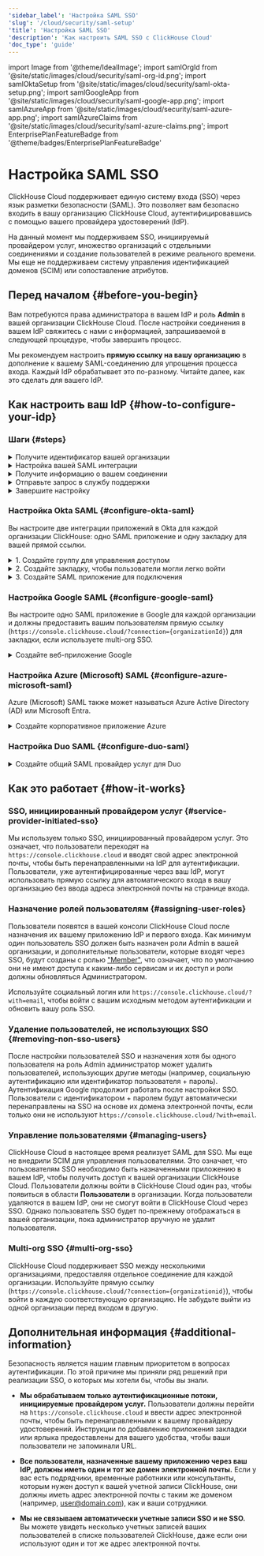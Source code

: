 ```yaml
---
'sidebar_label': 'Настройка SAML SSO'
'slug': '/cloud/security/saml-setup'
'title': 'Настройка SAML SSO'
'description': 'Как настроить SAML SSO с ClickHouse Cloud'
'doc_type': 'guide'
---
```

import Image from '@theme/IdealImage';
import samlOrgId from '@site/static/images/cloud/security/saml-org-id.png';
import samlOktaSetup from '@site/static/images/cloud/security/saml-okta-setup.png';
import samlGoogleApp from '@site/static/images/cloud/security/saml-google-app.png';
import samlAzureApp from '@site/static/images/cloud/security/saml-azure-app.png';
import samlAzureClaims from '@site/static/images/cloud/security/saml-azure-claims.png';
import EnterprisePlanFeatureBadge from '@theme/badges/EnterprisePlanFeatureBadge'


# Настройка SAML SSO

<EnterprisePlanFeatureBadge feature="SAML SSO"/>

ClickHouse Cloud поддерживает единую систему входа (SSO) через язык разметки безопасности (SAML). Это позволяет вам безопасно входить в вашу организацию ClickHouse Cloud, аутентифицировавшись с помощью вашего провайдера удостоверений (IdP).

На данный момент мы поддерживаем SSO, инициируемый провайдером услуг, множество организаций с отдельными соединениями и создание пользователей в режиме реального времени. Мы еще не поддерживаем систему управления идентификацией доменов (SCIM) или сопоставление атрибутов.

## Перед началом {#before-you-begin}

Вам потребуются права администратора в вашем IdP и роль **Admin** в вашей организации ClickHouse Cloud. После настройки соединения в вашем IdP свяжитесь с нами с информацией, запрашиваемой в следующей процедуре, чтобы завершить процесс.

Мы рекомендуем настроить **прямую ссылку на вашу организацию** в дополнение к вашему SAML-соединению для упрощения процесса входа. Каждый IdP обрабатывает это по-разному. Читайте далее, как это сделать для вашего IdP.

## Как настроить ваш IdP {#how-to-configure-your-idp}

### Шаги {#steps}

<details>
   <summary>  Получите идентификатор вашей организации  </summary>
   
   Для всех настроек требуется идентификатор вашей организации. Чтобы получить идентификатор вашей организации:
   
   1. Войдите в вашу [ClickHouse Cloud](https://console.clickhouse.cloud) организацию.
   
      <Image img={samlOrgId} size="md" alt="Идентификатор организации" force/>
      
   3. В левом нижнем углу нажмите на название вашей организации под **Организация**.
   
   4. В всплывающем меню выберите **Детали организации**.
   
   5. Запишите ваш **Идентификатор организации** для дальнейшего использования.
      
</details>

<details> 
   <summary>  Настройка вашей SAML интеграции  </summary>
   
   ClickHouse использует SAML-соединения, инициируемые провайдером услуг. Это означает, что вы можете войти через `https://console.clickhouse.cloud` или через прямую ссылку. В настоящее время мы не поддерживаем соединения, инициируемые провайдером удостоверений. Основные SAML настройки включают в себя следующее:

- URL SSO или URL ACS:  `https://auth.clickhouse.cloud/login/callback?connection={organizationid}` 

- URI аудитории или Entity ID: `urn:auth0:ch-production:{organizationid}` 

- Имя пользователя приложения: `email`

- Сопоставление атрибутов: `email = user.email`

- Прямая ссылка для доступа к вашей организации: `https://console.clickhouse.cloud/?connection={organizationid}` 

   Для конкретных шагов по настройке обратитесь к вашему конкретному провайдеру удостоверений ниже.
   
</details>

<details>
   <summary>  Получите информацию о вашем соединении  </summary>

   Получите ваш SSO URL провайдера удостоверений и сертификат x.509. Посмотрите ниже, как получить эти данные в зависимости от вашего конкретного провайдера удостоверений.

</details>

<details>
   <summary>  Отправьте запрос в службу поддержки </summary>
   
   1. Вернитесь в консоль ClickHouse Cloud.
      
   2. Выберите **Помощь** слева, затем подменю Поддержка.
   
   3. Нажмите **Новый запрос**.
   
   4. Введите тему "Настройка SAML SSO".
   
   5. В описании вставьте любые ссылки, собранные из вышеуказанных инструкций, и прикрепите сертификат к заявке.
   
   6. Пожалуйста, также сообщите нам, какие домены должны быть разрешены для этого соединения (например, domain.com, domain.ai и т.д.).
   
   7. Создайте новый запрос.
   
   8. Мы завершите настройку в ClickHouse Cloud и сообщим вам, когда она будет готова для тестирования.

</details>

<details>
   <summary>  Завершите настройку  </summary>

   1. Назначьте доступ пользователям в вашем провайдере удостоверений. 

   2. Войдите в ClickHouse через `https://console.clickhouse.cloud` ИЛИ прямую ссылку, которую вы настроили в разделе 'Настройка вашей SAML интеграции' выше. Пользователи изначально назначаются ролью 'Member', что позволяет им войти в организацию и обновлять личные настройки.

   3. Выйдите из организации ClickHouse. 

   4. Войдите с вашим исходным методом аутентификации, чтобы назначить роль Admin вашей новой учетной записи SSO.
- Для учетных записей с электронной почтой + паролем используйте `https://console.clickhouse.cloud/?with=email`.
- Для социальных логинов нажмите соответствующую кнопку (**Продолжить с Google** или **Продолжить с Microsoft**)

:::note
`email` в `?with=email` выше является буквальным значением параметра, а не заполнительом
:::

   5. Выйдите с вашего исходного метода аутентификации и войдите снова через `https://console.clickhouse.cloud` ИЛИ прямую ссылку, которую вы настроили в разделе 'Настройка вашей SAML интеграции' выше.

   6. Удалите любых пользователей, не использующих SAML, чтобы обеспечить использование SAML для организации. В дальнейшем пользователи назначаются через ваш провайдер удостоверений.
   
</details>

### Настройка Okta SAML {#configure-okta-saml}

Вы настроите две интеграции приложений в Okta для каждой организации ClickHouse: одно SAML приложение и одну закладку для вашей прямой ссылки.

<details>
   <summary>  1. Создайте группу для управления доступом  </summary>
   
   1. Войдите в вашу инстанцию Okta как **Администратор**.

   2. Выберите **Группы** слева.

   3. Нажмите **Добавить группу**.

   4. Введите название и описание для группы. Эта группа будет использоваться для поддержания согласованности пользователей между SAML приложением и соответствующей закладкой.

   5. Нажмите **Сохранить**.

   6. Нажмите на название созданной вами группы.

   7. Нажмите **Назначить людей**, чтобы назначить пользователей, которым вы хотите предоставить доступ к этой организации ClickHouse.

</details>

<details>
   <summary>  2. Создайте закладку, чтобы пользователи могли легко войти  </summary>
   
   1. Выберите **Приложения** слева, затем выберите подзаголовок **Приложения**.
   
   2. Нажмите **Просмотреть каталог приложений**.
   
   3. Найдите и выберите **Закладка приложения**.
   
   4. Нажмите **Добавить интеграцию**.
   
   5. Выберите название для приложения.
   
   6. Введите URL как `https://console.clickhouse.cloud/?connection={organizationid}`
   
   7. Перейдите на вкладку **Назначения** и добавьте группу, которую вы создали выше.
   
</details>

<details>
   <summary>  3. Создайте SAML приложение для подключения  </summary>
   
   1. Выберите **Приложения** слева, затем выберите подзаголовок **Приложения**.
   
   2. Нажмите **Создать интеграцию приложения**.
   
   3. Выберите SAML 2.0 и нажмите Далее.
   
   4. Введите название для вашего приложения и отметьте поле рядом с **Не отображать значок приложения пользователям**, затем нажмите **Далее**. 
   
   5. Используйте следующие значения для заполнения экрана настроек SAML.
   
      | Поле                            | Значение |
      |---------------------------------|----------|
      | URL единого входа              | `https://auth.clickhouse.cloud/login/callback?connection={organizationid}` |
      | URI аудитории (SP Entity ID)   | `urn:auth0:ch-production:{organizationid}` |
      | Значение по умолчанию          | Оставить пустым |
      | Формат имени ID                | Не указано |
      | Имя пользователя приложения      | Email    |
      | Обновить имя пользователя приложения на | Создание и обновление |
   
   7. Введите следующую Заявку атрибутов.

      | Имя    | Формат имени | Значение      |
      |--------|---------------|---------------|
      | email  | Basic         | user.email    |
   
   9. Нажмите **Далее**.
   
   10. Введите запрашиваемую информацию на экране обратной связи и нажмите **Завершить**.
   
   11. Перейдите на вкладку **Назначения** и добавьте группу, которую вы создали выше.
   
   12. На вкладке **Единый вход** для вашего нового приложения нажмите кнопку **Посмотреть инструкции по настройке SAML**. 
   
         <Image img={samlOktaSetup} size="md" alt="Инструкции по настройке SAML для Okta" force/>
   
   13. Соберите эти три элемента и перейдите к отправке запроса в службу поддержки выше, чтобы завершить процесс.
     - URL единого входа провайдера удостоверений
     - Издатель провайдера удостоверений
     - Сертификат X.509
   
</details>

### Настройка Google SAML {#configure-google-saml}

Вы настроите одно SAML приложение в Google для каждой организации и должны предоставить вашим пользователям прямую ссылку (`https://console.clickhouse.cloud/?connection={organizationId}`) для закладки, если используете multi-org SSO.

<details>
   <summary>  Создайте веб-приложение Google  </summary>
   
   1. Перейдите в консоль администратора Google (admin.google.com).

   <Image img={samlGoogleApp} size="md" alt="Приложение SAML для Google" force/>

   2. Нажмите **Приложения**, затем **Веб-приложения и мобильные приложения** слева.
   
   3. Нажмите **Добавить приложение** в верхнем меню, затем выберите **Добавить настраиваемое SAML приложение**.
   
   4. Введите название для приложения и нажмите **Продолжить**.
   
   5. Соберите эти два элемента и перейдите к отправке запроса в службу поддержки выше, чтобы отправить нам информацию. ПРИМЕЧАНИЕ: если вы завершили настройку, прежде чем скопировать эти данные, нажмите **СКАЧАТЬ МЕТАДАННЫЕ** на главном экране приложения, чтобы получить сертификат X.509.
     - SSO URL
     - Сертификат X.509
   
   7. Введите ACS URL и Entity ID ниже.
   
      | Поле       | Значение |
      |------------|----------|
      | ACS URL    | `https://auth.clickhouse.cloud/login/callback?connection={organizationid}` |
      | Entity ID  | `urn:auth0:ch-production:{organizationid}` |
   
   8. Отметьте поле **Подписанный ответ**.
   
   9. Выберите **EMAIL** для Формата имени ID и оставьте имя ID как **Основная информация > Основной адрес электронной почты.**
   
   10. Нажмите **Продолжить**.
   
   11. Введите следующее сопоставление атрибутов:
       
      | Поле                | Значение         |
      |---------------------|------------------|
      | Основная информация | Основной адрес электронной почты |
      | Атрибуты приложения | email            |
       
   13. Нажмите **Завершить**.
   
   14. Чтобы активировать приложение, установите для всех значение **ВЫКЛ.** и измените настройку на **ВКЛ.** для всех. Доступ также можно ограничить группами или организационными единицами, выбрав опции на левой стороне экрана.
       
</details>

### Настройка Azure (Microsoft) SAML {#configure-azure-microsoft-saml}

Azure (Microsoft) SAML также может называться Azure Active Directory (AD) или Microsoft Entra.

<details>
   <summary>  Создайте корпоративное приложение Azure </summary>
   
   Вы настроите одну интеграцию приложения с отдельным URL для входа для каждой организации.
   
   1. Войдите в центр администрирования Microsoft Entra.
   
   2. Перейдите в **Приложения > Корпоративные** приложения слева.
   
   3. Нажмите **Новое приложение** в верхнем меню.
   
   4. Нажмите **Создать собственное приложение** в верхнем меню.
   
   5. Введите название и выберите **Интегрировать любое другое приложение, которого нет в галерее (Не-галерея)**, затем нажмите **Создать**.
   
      <Image img={samlAzureApp} size="md" alt="AzureПриложение Non-Gallery" force/>
   
   6. Нажмите **Пользователи и группы** слева и назначьте пользователей.
   
   7. Нажмите **Единый вход** слева.
   
   8. Нажмите **SAML**.
   
   9. Используйте следующие настройки для заполнения экрана базовой конфигурации SAML.
   
      | Поле                               | Значение |
      |------------------------------------|----------|
      | Идентификатор (Entity ID)          | `urn:auth0:ch-production:{organizationid}` |
      | URL ответа (Assertion Consumer Service URL) | `https://auth.clickhouse.cloud/login/callback?connection={organizationid}` |
      | URL входа                           | `https://console.clickhouse.cloud/?connection={organizationid}` |
      | Состояние реле                     | Пусто    |
      | URL выхода                          | Пусто    |
   
   11. Добавьте (A) или обновите (U) следующее в разделе Атрибуты и утверждения:
   
       | Название утверждения                          | Формат         | Исходный атрибут |
       |-----------------------------------------------|----------------|------------------|
       | (U) Уникальный идентификатор пользователя (Name ID) | Адрес электронной почты | user.mail      |
       | (A) email                                     | Basic          | user.mail       |
       | (U) /identity/claims/name                     | Упущено       | user.mail       |
   
         <Image img={samlAzureClaims} size="md" alt="Атрибуты и Утверждения" force/>
   
   12. Соберите эти два элемента и перейдите к отправке запроса в службу поддержки выше, чтобы завершить процесс:
     - URL входа
     - Сертификат (Base64)

</details>

### Настройка Duo SAML {#configure-duo-saml}

<details>
   <summary> Создайте общий SAML провайдер услуг для Duo </summary>
   
   1. Следуйте инструкциям для [Duo Single Sign-On для Общих SAML Провайдеров Услуг](https://duo.com/docs/sso-generic). 
   
   2. Используйте следующее сопоставление атрибутов Bridge:

      |  Атрибут Bridge  |  Атрибут ClickHouse  | 
      |:-------------------|:-----------------------|
      | Адрес электронной почты | email                  |
   
   3. Используйте следующие значения для обновления вашего облачного приложения в Duo:

      |  Поле   |  Значение                                     |
      |:---------|:-------------------------------------------|
      | Entity ID | `urn:auth0:ch-production:{organizationid}` |
      | URL службы поддержки (ACS) | `https://auth.clickhouse.cloud/login/callback?connection={organizationid}` |
      | URL входа провайдера услуг |  `https://console.clickhouse.cloud/?connection={organizationid}` |

   4. Соберите эти два элемента и перейдите к отправке запроса в службу поддержки выше, чтобы завершить процесс:
      - URL единого входа
      - Сертификат
   
</details>

## Как это работает {#how-it-works}

### SSO, инициированный провайдером услуг {#service-provider-initiated-sso}

Мы используем только SSO, инициированный провайдером услуг. Это означает, что пользователи переходят на `https://console.clickhouse.cloud` и вводят свой адрес электронной почты, чтобы быть перенаправленными на IdP для аутентификации. Пользователи, уже аутентифицированные через ваш IdP, могут использовать прямую ссылку для автоматического входа в вашу организацию без ввода адреса электронной почты на странице входа.

### Назначение ролей пользователям {#assigning-user-roles}

Пользователи появятся в вашей консоли ClickHouse Cloud после назначения их вашему приложению IdP и первого входа. Как минимум один пользователь SSO должен быть назначен роли Admin в вашей организации, и дополнительные пользователи, которые входят через SSO, будут созданы с ролью ["Member"](/cloud/security/cloud-access-management/overview#console-users-and-roles), что означает, что по умолчанию они не имеют доступа к каким-либо сервисам и их доступ и роли должны обновляться Администратором.

Используйте социальный логин или `https://console.clickhouse.cloud/?with=email`, чтобы войти с вашим исходным методом аутентификации и обновить вашу роль SSO.

### Удаление пользователей, не использующих SSO {#removing-non-sso-users}

После настройки пользователей SSO и назначения хотя бы одного пользователя на роль Admin администратор может удалить пользователей, использующих другие методы (например, социальную аутентификацию или идентификатор пользователя + пароль). Аутентификация Google продолжит работать после настройки SSO. Пользователи с идентификатором + паролем будут автоматически перенаправлены на SSO на основе их домена электронной почты, если только они не используют `https://console.clickhouse.cloud/?with=email`.

### Управление пользователями {#managing-users}

ClickHouse Cloud в настоящее время реализует SAML для SSO. Мы еще не внедрили SCIM для управления пользователями. Это означает, что пользователям SSO необходимо быть назначенными приложению в вашем IdP, чтобы получить доступ к вашей организации ClickHouse Cloud. Пользователи должны войти в ClickHouse Cloud один раз, чтобы появиться в области **Пользователи** в организации. Когда пользователи удаляются в вашем IdP, они не смогут войти в ClickHouse Cloud через SSO. Однако пользователь SSO будет по-прежнему отображаться в вашей организации, пока администратор вручную не удалит пользователя.

### Multi-org SSO {#multi-org-sso}

ClickHouse Cloud поддерживает SSO между несколькими организациями, предоставляя отдельное соединение для каждой организации. Используйте прямую ссылку (`https://console.clickhouse.cloud/?connection={organizationid}`), чтобы войти в каждую соответствующую организацию. Не забудьте выйти из одной организации перед входом в другую.

## Дополнительная информация {#additional-information}

Безопасность является нашим главным приоритетом в вопросах аутентификации. По этой причине мы приняли ряд решений при реализации SSO, о которых мы хотели бы, чтобы вы знали.

- **Мы обрабатываем только аутентификационные потоки, инициируемые провайдером услуг.** Пользователи должны перейти на `https://console.clickhouse.cloud` и ввести адрес электронной почты, чтобы быть перенаправленными к вашему провайдеру удостоверений. Инструкции по добавлению приложения закладки или ярлыка предоставлены для вашего удобства, чтобы ваши пользователи не запоминали URL.

- **Все пользователи, назначенные вашему приложению через ваш IdP, должны иметь один и тот же домен электронной почты.** Если у вас есть подрядчики, временные работники или консультанты, которым нужен доступ к вашей учетной записи ClickHouse, они должны иметь адрес электронной почты с таким же доменом (например, user@domain.com), как и ваши сотрудники.

- **Мы не связываем автоматически учетные записи SSO и не SSO.** Вы можете увидеть несколько учетных записей ваших пользователей в списке пользователей ClickHouse, даже если они используют один и тот же адрес электронной почты.
